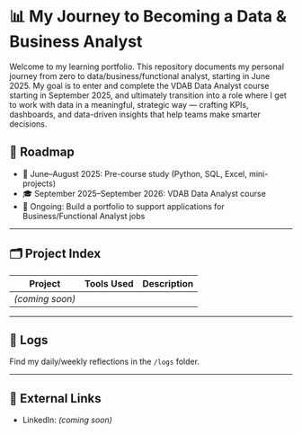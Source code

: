 # 📊 My Journey to Becoming a Data & Business Analyst

Welcome to my learning portfolio.
This repository documents my personal journey from zero to data/business/functional analyst, starting in June 2025. 
My goal is to enter and complete the VDAB Data Analyst course starting in September 2025, 
and ultimately transition into a role where I get to work with data in a meaningful, strategic way — crafting KPIs, dashboards, and data-driven insights that help teams make smarter decisions.

## 🧭 Roadmap
- 📅 June–August 2025: Pre-course study (Python, SQL, Excel, mini-projects)
- 🎓 September 2025–September 2026: VDAB Data Analyst course
- 🧠 Ongoing: Build a portfolio to support applications for Business/Functional Analyst jobs

---

## 🗂️ Project Index
| Project | Tools Used | Description |
|---------|------------|-------------|
| *(coming soon)* | | |

---

## 📝 Logs
Find my daily/weekly reflections in the `/logs` folder.

---

## 🔗 External Links
- LinkedIn: *(coming soon)*

